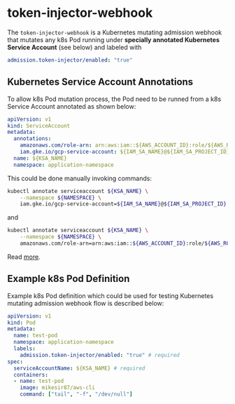 # token-injector-webhook
The `token-injector-webhook` is a Kubernetes mutating admission webhook that mutates any k8s Pod running under **specially annotated Kubernetes Service Account** (see below) and labeled with
```yaml
admission.token-injector/enabled: "true"
```

## Kubernetes Service Account Annotations
To allow k8s Pod mutation process, the Pod need to be runned from a k8s Service Account annotated as shown below:
```yaml
apiVersion: v1
kind: ServiceAccount
metadata:
  annotations:
    amazonaws.com/role-arn: arn:aws:iam::${AWS_ACCOUNT_ID}:role/${AWS_ROLE_NAME}
    iam.gke.io/gcp-service-account: ${IAM_SA_NAME}@${IAM_SA_PROJECT_ID}.iam.gserviceaccount.com
  name: ${KSA_NAME}
  namespace: application-namespace
```

This could be done manually invoking commands:
```bash
kubectl annotate serviceaccount ${KSA_NAME} \
    --namespace ${NAMESPACE} \
    iam.gke.io/gcp-service-account=${IAM_SA_NAME}@${IAM_SA_PROJECT_ID}.iam.gserviceaccount.com
```
and
```bash
kubectl annotate serviceaccount ${KSA_NAME} \
    --namespace ${NAMESPACE} \
    amazonaws.com/role-arn=arn:aws:iam::${AWS_ACCOUNT_ID}:role/${AWS_ROLE_NAME}
```

Read [more](https://cloud.google.com/kubernetes-engine/docs/how-to/workload-identity#kubernetes-sa-to-iam).

## Example k8s Pod Definition
Example k8s Pod definition which could be used for testing Kubernetes mutating admission webhook flow is described below:
```yaml
apiVersion: v1
kind: Pod
metadata:
  name: test-pod
  namespace: application-namespace
  labels:
    admission.token-injector/enabled: "true" # required
spec:
  serviceAccountName: ${KSA_NAME} # required
  containers:
  - name: test-pod
    image: mikesir87/aws-cli
    command: ["tail", "-f", "/dev/null"]
```
